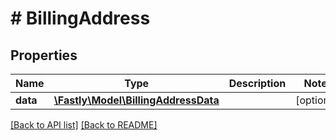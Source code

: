 # # BillingAddress

## Properties

Name | Type | Description | Notes
------------ | ------------- | ------------- | -------------
**data** | [**\Fastly\Model\BillingAddressData**](BillingAddressData.md) |  | [optional] 


[[Back to API list]](../../README.md#endpoints) [[Back to README]](../../README.md)
